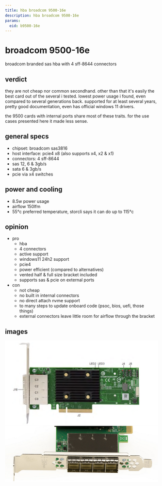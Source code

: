 ```yaml
---
title: hba broadcom 9500-16e
description: hba broadcom 9500-16e
params:
  eid: b9500-16e
---
```

# broadcom 9500-16e
broadcom branded sas hba with 4 sff-8644 connectors

## verdict
they are not cheap nor common secondhand. other than that it's easily
the best card out of the several i tested. lowest power usage i found,
even compared to several generations back. supported for at least several years,
pretty good documentation, even has official windows 11 drivers.

the 9500 cards with internal ports share most of these traits. for the use
cases presented here it made less sense.

## general specs
- chipset: broadcom sas3816
- host interface: pcie4 x8 (also supports x4, x2 & x1)
- connectors: 4 sff-8644
- sas 12, 6 & 3gb/s
- sata 6 & 3gb/s
- pcie via x4 switches

## power and cooling
- 8.5w power usage
- airflow 150lfm
- 55°c preferred temperature, storcli says it can do up to 115°c

## opinion

- pro
  - hba
  - 4 connectors
  - active support
  - windows11 24h2 support
  - pcie4
  - power efficient (compared to alternatives)
  - vented half & full size bracket included
  - supports sas & pcie on external ports
- con
  - not cheap
  - no built in internal connectors
  - no direct attach nvme support
  - to many steps to update onboard code (psoc, bios, uefi, those things)
  - external connectors leave little room for airflow through the bracket

## images
![front](9500-16e-f.png)
![bracket](9500-16e-bracket.png)
